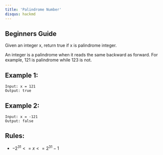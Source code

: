 ```yaml
---
title: 'Palindrome Number'
disqus: hackmd
---
```


## Beginners Guide

Given an integer x, return true if x is palindrome integer.

An integer is a palindrome when it reads the same backward as forward. For example, 121 is palindrome while 123 is not.


Example 1:
---
```go=
Input: x = 121
Output: true
```

Example 2:
---
```go=
Input: x = -121
Output: false
```

Rules:
---
* $-2^31 <= x <= 2^31 - 1$